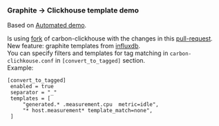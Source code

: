 ### Graphite -> Clickhouse template demo

Based on [Automated demo](https://github.com/QratorLabs/inclickdb/blob/master/demo/README.md).

Is using [fork](https://github.com/mary3000/carbon-clickhouse) of carbon-clickhouse with the changes in this [pull-request](https://github.com/lomik/carbon-clickhouse/pull/32).  
New feature: graphite templates from [influxdb](https://docs.influxdata.com/influxdb/v1.7/supported_protocols/graphite/).  
You can specify filters and templates for tag matching in `carbon-clichkouse.conf` in `[convert_to_tagged]` section.  
Example:  
```
[convert_to_tagged]
 enabled = true
 separator = "_"
 templates = [
     "generated.* .measurement.cpu  metric=idle",
     "* host.measurement* template_match=none",
 ]
```
